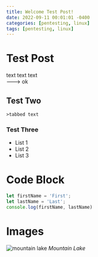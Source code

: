 ```yaml
---
title: Welcome Test Post!
date: 2022-09-11 00:01:01 -0400
categories: [pentesting, linux]
tags: [pentesting, linux] 
---
```


# Test Post
text text text  
---> ok


## Test Two
    >tabbed text

### Test Three

* List 1
* List 2
* List 3

# Code Block

```javascript
let firstName = 'First';
let lastName = 'Last';
console.log(firstName, lastName)
```

# Images

![mountain lake](https://i.imgur.com/hPIFUYa.jpeg)
_Mountain Lake_